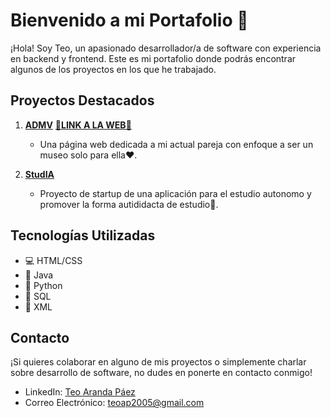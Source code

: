# Bienvenido a mi Portafolio 🚀

¡Hola! Soy Teo, un apasionado desarrollador/a de software con experiencia en backend y frontend. Este es mi portafolio donde podrás encontrar algunos de los proyectos en los que he trabajado.

## Proyectos Destacados

1. **[ADMV](https://github.com/teoaranda/admv)**
   **[🪽LINK A LA WEB🪽](https://teoaranda.github.io/admv/)**
   - Una página web dedicada a mi actual pareja con enfoque a ser un museo solo para ella❤️.

3. **[StudIA](https://github.com/teoaranda/StudIA)**
   - Proyecto de startup de una aplicación para el estudio autonomo y promover la forma autididacta de estudio🧠.

## Tecnologías Utilizadas

- 💻 HTML/CSS
- 🚀 Java
- 🐍 Python
- 🧰 SQL
- 📜 XML

## Contacto

¡Si quieres colaborar en alguno de mis proyectos o simplemente charlar sobre desarrollo de software, no dudes en ponerte en contacto conmigo!

- LinkedIn: [Teo Aranda Páez](https://www.linkedin.com/feed/)
- Correo Electrónico: [teoap2005@gmail.com](mailto:teoap2005@gmail.com)
